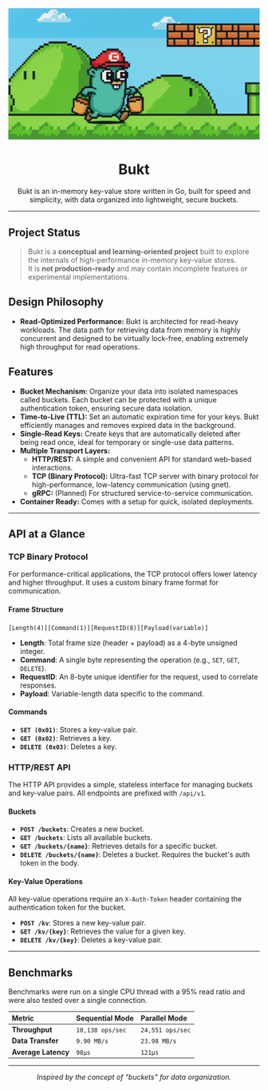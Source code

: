 <div align="center">
  <img src="./readme/banner.png" alt="Bukt Logo" width="1000">
  <h1 align="center">Bukt</h1>
  <p align="center">
    Bukt is an in-memory key-value store written in Go, built for speed and simplicity, with data organized into lightweight, secure buckets.
  </p>
</div>

---

## Project Status

> Bukt is a **conceptual and learning-oriented project** built to explore the internals of high-performance in-memory key-value stores.  
> It is **not production-ready** and may contain incomplete features or experimental implementations.


## Design Philosophy

-   **Read-Optimized Performance:** Bukt is architected for read-heavy workloads. The data path for retrieving data from memory is highly concurrent and designed to be virtually lock-free, enabling extremely high throughput for read operations.

## Features

- **Bucket Mechanism:** Organize your data into isolated namespaces called buckets. Each bucket can be protected with a unique authentication token, ensuring secure data isolation.
- **Time-to-Live (TTL):** Set an automatic expiration time for your keys. Bukt efficiently manages and removes expired data in the background.
- **Single-Read Keys:** Create keys that are automatically deleted after being read once, ideal for temporary or single-use data patterns.
- **Multiple Transport Layers:**
  - **HTTP/REST:** A simple and convenient API for standard web-based interactions.
  - **TCP (Binary Protocol):** Ultra-fast TCP server with binary protocol for high-performance, low-latency communication (using gnet).
  - **gRPC:** (Planned) For structured service-to-service communication.
- **Container Ready:** Comes with a setup for quick, isolated deployments.

---

## API at a Glance

### TCP Binary Protocol

For performance-critical applications, the TCP protocol offers lower latency and higher throughput. It uses a custom binary frame format for communication.

#### Frame Structure

`[Length(4)][Command(1)][RequestID(8)][Payload(variable)]`

-   **Length**: Total frame size (header + payload) as a 4-byte unsigned integer.
-   **Command**: A single byte representing the operation (e.g., `SET`, `GET`, `DELETE`).
-   **RequestID**: An 8-byte unique identifier for the request, used to correlate responses.
-   **Payload**: Variable-length data specific to the command.

#### Commands

-   **`SET (0x01)`**: Stores a key-value pair.
-   **`GET (0x02)`**: Retrieves a key.
-   **`DELETE (0x03)`**: Deletes a key.

### HTTP/REST API

The HTTP API provides a simple, stateless interface for managing buckets and key-value pairs. All endpoints are prefixed with `/api/v1`.

#### Buckets

-   **`POST /buckets`**: Creates a new bucket.
-   **`GET /buckets`**: Lists all available buckets.
-   **`GET /buckets/{name}`**: Retrieves details for a specific bucket.
-   **`DELETE /buckets/{name}`**: Deletes a bucket. Requires the bucket's auth token in the body.

#### Key-Value Operations

All key-value operations require an `X-Auth-Token` header containing the authentication token for the bucket.

-   **`POST /kv`**: Stores a new key-value pair.
-   **`GET /kv/{key}`**: Retrieves the value for a given key.
-   **`DELETE /kv/{key}`**: Deletes a key-value pair.

---

## Benchmarks

Benchmarks were run on a single CPU thread with a 95% read ratio and were also tested over a single connection.

| Metric | Sequential Mode  | Parallel Mode    |
| :--- |:-----------------|:-----------------|
| **Throughput** | `10,138 ops/sec` | `24,551 ops/sec` |
| **Data Transfer** | `9.90 MB/s`      | `23.98 MB/s`     |
| **Average Latency** | `98µs`           | `121µs`          |

---

<p align="center">
  <em>Inspired by the concept of "buckets" for data organization.</em>
</p>
